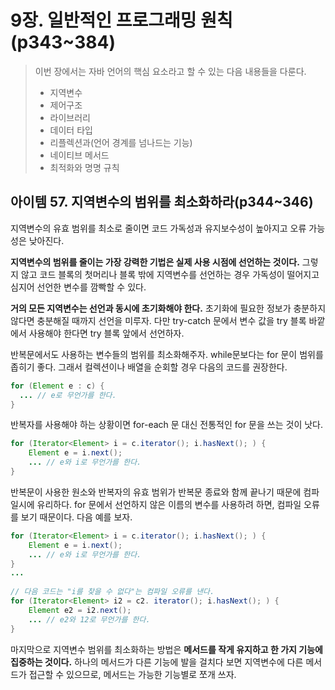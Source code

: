 # 9장. 일반적인 프로그래밍 원칙(p343~384)

> 이번 장에서는 자바 언어의 핵심 요소라고 할 수 있는 다음 내용들을 다룬다.
>
> - 지역변수
> - 제어구조
> - 라이브러리
> - 데이터 타입 
> - 리플렉션과(언어 경계를 넘나드는 기능) 
> - 네이티브 메서드
> - 최적화와 명명 규칙

## 아이템 57. 지역변수의 범위를 최소화하라(p344~346)

지역변수의 유효 범위를 최소로 줄이면 코드 가독성과 유지보수성이 높아지고 오류 가능성은 낮아진다.

**지역변수의 범위를 줄이는 가장 강력한 기법은 실제 사용 시점에 선언하는 것이다.** 그렇지 않고 코드 블록의 첫머리나 블록 밖에 지역변수를 선언하는 경우 가독성이 떨어지고 심지어 선언한 변수를 깜빡할 수 있다. 

**거의 모든 지역변수는 선언과 동시에 초기화해야 한다.** 초기화에 필요한 정보가 충분하지 않다면 충분해질 때까지 선언을 미루자. 다만 try-catch 문에서 변수 값을 try 블록 바깥에서 사용해야 한다면 try 블록 앞에서 선언하자.

반복문에서도 사용하는 변수들의 범위를 최소화해주자. while문보다는 for 문이 범위를 좁히기 좋다. 그래서 컬렉션이나 배열을 순회할 경우 다음의 코드를 권장한다.

```java
for (Element e : c) {
  ... // e로 무언가를 한다.
}
```

반복자를 사용해야 하는 상황이면 for-each 문 대신 전통적인 for 문을 쓰는 것이 낫다.

```	java
for (Iterator<Element> i = c.iterator(); i.hasNext(); ) {
    Element e = i.next();
    ... // e와 i로 무언가를 한다.
}
```

반복문이 사용한 원소와 반복자의 유효 범위가 반복문 종료와 함께 끝나기 때문에 컴파일시에 유리하다. for 문에서 선언하지 않은 이름의 변수를 사용하려 하면, 컴파일 오류를 보기 때문이다. 다음 예를 보자.

```java
for (Iterator<Element> i = c.iterator(); i.hasNext(); ) {
	Element e = i.next();
	... // e와 i로 무언가를 한다.
}
...
    
// 다음 코드는 "i를 찾을 수 없다"는 컴파일 오류를 낸다.
for (Iterator<Element> i2 = c2. iterator(); i.hasNext(); ) {
	Element e2 = i2.next();
	... // e2와 12로 무언가를 한다.
}
```

마지막으로 지역변수 범위를 최소화하는 방법은 **메서드를 작게 유지하고 한 가지 기능에 집중하는 것이다.** 하나의 메서드가 다른 기능에 발을 걸치다 보면 지역변수에 다른 메서드가 접근할 수 있으므로, 메서드는 가능한 기능별로 쪼개 쓰자. 


